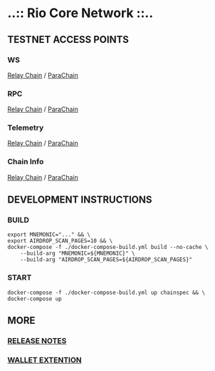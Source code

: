 # ..:: Rio Core Network ::..

## TESTNET ACCESS POINTS

### WS

[Relay Chain](wss://rio-testnet-relay.riocorenetwork.com) /
[ParaChain](wss://rio-testnet-collator.riocorenetwork.com)

### RPC

[Relay Chain](https://rio-testnet-relay-rpc.riocorenetwork.com/health) /
[ParaChain](https://rio-testnet-collator-rpc.riocorenetwork.com/health)

### Telemetry

[Relay Chain](http://3.89.91.186:3000/#list/0xdfa36d69aa63a31410cd8bc47af78f4f27743aad6847c4b00e94ba70ba2587d6) /
[ParaChain](http://3.89.91.186:3000/#list/0xa79d4d745152595c699bc1a2111993c775bce65218855dd0c5d5dd4a721f7045)

### Chain Info

[Relay Chain](https://polkadot.js.org/apps/?rpc=wss%3A%2F%2Frio-testnet-relay.riocorenetwork.com#/explorer) /
[ParaChain](https://polkadot.js.org/apps/?rpc=wss%3A%2F%2Frio-testnet-collator.riocorenetwork.com#/explorer)

## DEVELOPMENT INSTRUCTIONS

### BUILD

```shell
export MNEMONIC="..." && \
export AIRDROP_SCAN_PAGES=10 && \
docker-compose -f ./docker-compose-build.yml build --no-cache \
	--build-arg "MNEMONIC=${MNEMONIC}" \
	--build-arg "AIRDROP_SCAN_PAGES=${AIRDROP_SCAN_PAGES}"

```

### START

```shell
docker-compose -f ./docker-compose-build.yml up chainspec && \
docker-compose up
```

## MORE

### [RELEASE NOTES](./RELEASE_NOTES.md)

### [WALLET EXTENTION](https://rio-wallet-extension.s3.amazonaws.com/build.7z)
